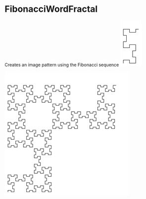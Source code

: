 # FibonacciWordFractal
Creates an image pattern using the Fibonacci sequence
![Image of len 9](https://github.com/Wililee/FibonacciWordFractal/blob/master/fib9.bmp)

![Image of len 16](https://github.com/Wililee/FibonacciWordFractal/blob/master/fib16.bmp)

